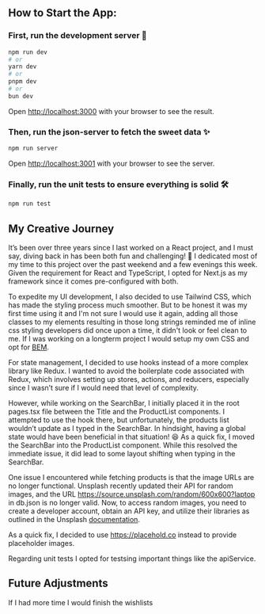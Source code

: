 ## How to Start the App:

### First, run the development server 🐹

```bash
npm run dev
# or
yarn dev
# or
pnpm dev
# or
bun dev
```

Open [http://localhost:3000](http://localhost:3000) with your browser to see the result.

### Then, run the json-server to fetch the sweet data ✨

```bash
npm run server
```

Open [http://localhost:3001](http://localhost:3001) with your browser to see the server.

### Finally, run the unit tests to ensure everything is solid 🛠️

```bash
npm run test
```

## My Creative Journey

It’s been over three years since I last worked on a React project, and I must say, diving back in has been both fun and challenging! 🙂 I dedicated most of my time to this project over the past weekend and a few evenings this week. Given the requirement for React and TypeScript, I opted for Next.js as my framework since it comes pre-configured with both.

To expedite my UI development, I also decided to use Tailwind CSS, which has made the styling process much smoother. But to be honest it was my first time using it and I'm not sure I would use it again, adding all those classes to my elements resulting in those long strings reminded me of inline css styling developers did once upon a time, it didn't look or feel clean to me. If I was working on a longterm project I would setup my own CSS and opt for [BEM](https://getbem.com/).

For state management, I decided to use hooks instead of a more complex library like Redux. I wanted to avoid the boilerplate code associated with Redux, which involves setting up stores, actions, and reducers, especially since I wasn’t sure if I would need that level of complexity.

However, while working on the SearchBar, I initially placed it in the root pages.tsx file between the Title and the ProductList components. I attempted to use the hook there, but unfortunately, the products list wouldn’t update as I typed in the SearchBar. In hindsight, having a global state would have been beneficial in that situation! 😆 As a quick fix, I moved the SearchBar into the ProductList component. While this resolved the immediate issue, it did lead to some layout shifting when typing in the SearchBar.

One issue I encountered while fetching products is that the image URLs are no longer functional. Unsplash recently updated their API for random images, and the URL https://source.unsplash.com/random/600x600?laptop in db.json is no longer valid. Now, to access random images, you need to create a developer account, obtain an API key, and utilize their libraries as outlined in the Unsplash [documentation](https://unsplash.com/documentation#libraries--sdks).

As a quick fix, I decided to use https://placehold.co instead to provide placeholder images.

Regarding unit tests I opted for testsing important things like the apiService.

## Future Adjustments

If I had more time I would finish the wishlists
